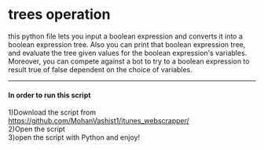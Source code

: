 # trees operation
this python file lets you input a boolean expression and converts it into a boolean expression tree. Also you can print that boolean expression tree, and evaluate the tree given values for the boolean expression's variables. Moreover, you can compete against a bot to try to  a boolean expression to result true of false dependent on the choice of variables.
___
#### In order to run this script
1)Download the script from https://github.com/MohanVashist1/itunes_webscrapper/<br/>
2)Open the script <br/>
3)open the script with Python and enjoy!
